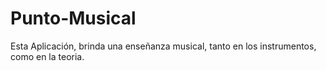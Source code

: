# Punto-Musical
Esta Aplicación, brinda una enseñanza musical, tanto en los instrumentos, como en la teoria.
